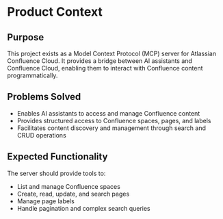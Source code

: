# Product Context

## Purpose
This project exists as a Model Context Protocol (MCP) server for Atlassian Confluence Cloud. It provides a bridge between AI assistants and Confluence Cloud, enabling them to interact with Confluence content programmatically.

## Problems Solved
- Enables AI assistants to access and manage Confluence content
- Provides structured access to Confluence spaces, pages, and labels
- Facilitates content discovery and management through search and CRUD operations

## Expected Functionality
The server should provide tools to:
- List and manage Confluence spaces
- Create, read, update, and search pages
- Manage page labels
- Handle pagination and complex search queries

